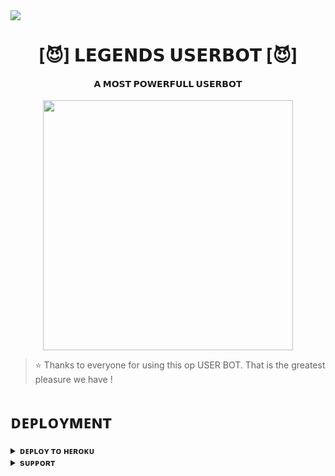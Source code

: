 <img src="https://user-images.githubusercontent.com/73097560/115834477-dbab4500-a447-11eb-908a-139a6edaec5c.gif">
<h1 align="center"><b>[😈] 𝗟𝗘𝗚𝗘𝗡𝗗𝗦 𝗨𝗦𝗘𝗥𝗕𝗢𝗧 [😈]</b></h1>

<h4 align="center"> 𝗔 𝗠𝗢𝗦𝗧 𝗣𝗢𝗪𝗘𝗥𝗙𝗨𝗟𝗟 𝗨𝗦𝗘𝗥𝗕𝗢𝗧</h4>

<p align="center"><a href="https://telegram.me/GODS_WORLDS"><img src="https://graph.org/file/a7d06dd435e7ce7f7754c.jpg" width="400"></a></p>


> ⭐️ Thanks to everyone for using this op USER BOT. That is the greatest pleasure we have !


# ᴅᴇᴘʟᴏʏᴍᴇɴᴛ


<details>
<summary><b>ᴅᴇᴘʟᴏʏ ᴛᴏ ʜᴇʀᴏᴋᴜ</b></summary>
<br>

[![Deploy](https://www.herokucdn.com/deploy/button.svg)](https://dashboard.heroku.com/new?template=https://github.com/TOXICOP638/TOXICUSERBOT-2.0)

</details>


<details>
<summary><b>sᴜᴘᴘᴏʀᴛ</b></summary>
<br>

<a href="https://telegram.me/TCF_OFFICIAL"><img src="https://telegra.ph/file/1b04a4a84ad51aa9887a2.jpg"></a>

</details>
